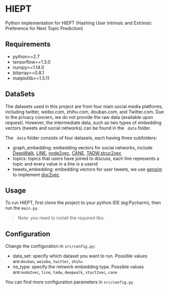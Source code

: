 # HIEPT
Python implementation for HIEPT (Hashing User Intrinsic and Extrinsic Preference for Next Topic Prediction)

## Requirements
- python>=2.7
- tensorflow>=1.3.0
- numpy>=1.14.0
- bitarray>=0.8.1
- matplotlib>=1.5.11

## DataSets
The datasets used in this project are from four main social media platforms, including twitter, weibo.com, zhihu.com, douban.com, and Twitter.com. Due to the privacy concern, we do not provide the raw data (available upon request). However, the intermediate data, such as two types of embedding vectors (tweets and social networks) can be found in the ` data`  folder.

The ` data` folder consists of four datasets, each having three subfolders:
- graph_embedding: embedding vectors for social networks, include [DeepWalk](https://github.com/phanein/deepwalk), [LINE](https://github.com/tangjianpku/LINE), [node2vec](https://github.com/aditya-grover/node2vec), [CANE](https://github.com/thunlp/cane), [TADW](https://github.com/thunlp/TADW),[struc2vec](https://github.com/leoribeiro/struc2vec)
- topics: topics that users have joined to discuss, each line represents a topic and every value in a line is a userid
- tweets_embedding: embedding vectors for user tweets, we use [gensim](https://radimrehurek.com/gensim/models/doc2vec.html) to implement [doc2vec](https://arxiv.org/pdf/1405.4053v2.pdf)

## Usage
To run HIEPT, first clone the project to your python IDE (eg:Pycharm), then run the `main.py`.
>Note: you need to install the required libs.

## Configuration
Change the configuration in `src/config.py`:
- data_set: specify which dataset you want to run. Possible values are:`douban`, `weiobo`, `twitter`, `zhihu`
- ne_type: specify the network embedding type. Possible values are:`node2vec`, `line`, `tadw`, `deepwalk`, `stuct2vec`, `cane`

You can find more configuration parameters in `src/config.py`
